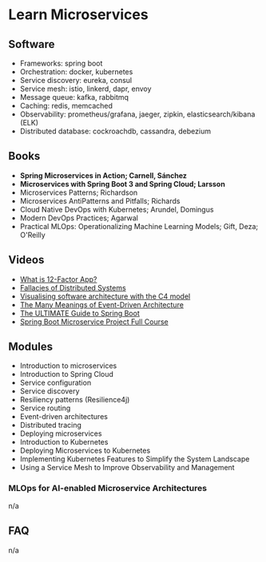 # Learn Microservices

## Software
* Frameworks: spring boot
* Orchestration: docker, kubernetes
* Service discovery: eureka, consul
* Service mesh: istio, linkerd, dapr, envoy
* Message queue: kafka, rabbitmq
* Caching: redis, memcached 
* Observability: prometheus/grafana, jaeger, zipkin, elasticsearch/kibana (ELK)
* Distributed database: cockroachdb, cassandra, debezium

## Books
* **Spring Microservices in Action; Carnell, Sánchez**
* **Microservices with Spring Boot 3 and Spring Cloud; Larsson**
* Microservices Patterns; Richardson
* Microservices AntiPatterns and Pitfalls; Richards
* Cloud Native DevOps with Kubernetes; Arundel, Domingus
* Modern DevOps Practices; Agarwal
* Practical MLOps: Operationalizing Machine Learning Models; Gift, Deza; O'Reilly

## Videos
* [What is 12-Factor App?](https://www.youtube.com/watch?v=1OhmRmMsGdQ)
* [Fallacies of Distributed Systems](https://www.youtube.com/watch?v=8fRzZtJ_SLk&list=PL1DZqeVwRLnD3EjyciYAO82dT9Owiq8I5)
* [Visualising software architecture with the C4 model](https://www.youtube.com/watch?v=x2-rSnhpw0g&t=11s)
* [The Many Meanings of Event-Driven Architecture](https://www.youtube.com/watch?v=STKCRSUsyP0)
* [The ULTIMATE Guide to Spring Boot](https://www.youtube.com/watch?v=Nv2DERaMx-4)
* [Spring Boot Microservice Project Full Course](https://www.youtube.com/watch?v=mPPhcU7oWDU)

## Modules
* Introduction to microservices
* Introduction to Spring Cloud
* Service configuration
* Service discovery
* Resiliency patterns (Resilience4j)
* Service routing
* Event-driven architectures
* Distributed tracing
* Deploying microservices
* Introduction to Kubernetes
* Deploying Microservices to Kubernetes
* Implementing Kubernetes Features to Simplify the System Landscape
* Using a Service Mesh to Improve Observability and Management

### MLOps for AI-enabled Microservice Architectures

n/a

## FAQ
n/a
